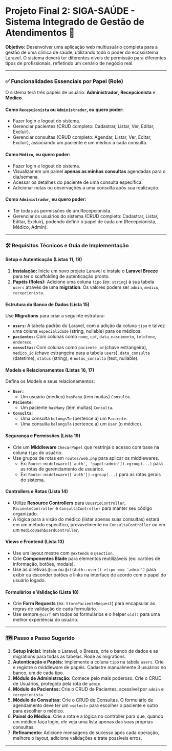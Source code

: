 # Projeto Final 2: SIGA-SAÚDE - Sistema Integrado de Gestão de Atendimentos 🚀

**Objetivo:** Desenvolver uma aplicação web multiusuário completa para a gestão de uma clínica de saúde, utilizando todo o poder do ecossistema Laravel. O sistema deverá ter diferentes níveis de permissão para diferentes tipos de profissionais, refletindo um cenário de negócio real.

---

### ✅ Funcionalidades Essenciais por Papel (Role)

O sistema terá três papéis de usuário: **Administrador**, **Recepcionista** e **Médico**.

#### **Como `Recepcionista` ou `Administrador`, eu quero poder:**
* Fazer login e logout do sistema.
* Gerenciar pacientes (CRUD completo: Cadastrar, Listar, Ver, Editar, Excluir).
* Gerenciar consultas (CRUD completo: Agendar, Listar, Ver, Editar, Excluir), associando um paciente e um médico a cada consulta.

#### **Como `Médico`, eu quero poder:**
* Fazer login e logout do sistema.
* Visualizar em um painel **apenas as minhas consultas** agendadas para o dia/semana.
* Acessar os detalhes do paciente de uma consulta específica.
* Adicionar notas ou observações a uma consulta após sua realização.

#### **Como `Administrador`, eu quero poder:**
* Ter todas as permissões de um Recepcionista.
* Gerenciar os usuários do sistema (CRUD completo: Cadastrar, Listar, Editar, Excluir), podendo definir o papel de cada um (Recepcionista, Médico, Admin).

---

### 🛠️ Requisitos Técnicos e Guia de Implementação

#### **Setup e Autenticação (Listas 11, 19)**
1.  **Instalação:** Inicie um novo projeto Laravel e instale o **Laravel Breeze** para ter o scaffolding de autenticação pronto.
2.  **Papéis (Roles):** Adicione uma coluna `tipo` (ex: `string`) à sua tabela `users` através de uma **migration**. Os valores podem ser `admin`, `medico`, `recepcionista`.

#### **Estrutura do Banco de Dados (Lista 15)**
Use **Migrations** para criar a seguinte estrutura:

* **`users`:** A tabela padrão do Laravel, com a adição da coluna `tipo` e talvez uma coluna `especialidade` (string, nullable) para os médicos.
* **`pacientes`:** Com colunas como `nome`, `cpf`, `data_nascimento`, `telefone`, `endereco`.
* **`consultas`:** Com colunas como `paciente_id` (chave estrangeira), `medico_id` (chave estrangeira para a tabela `users`), `data_consulta` (datetime), `status` (string), e `notas_consulta` (text, nullable).

#### **Models e Relacionamentos (Listas 16, 17)**
Defina os Models e seus relacionamentos:
* **`User`:**
    * Um usuário (médico) `hasMany` (tem muitas) `Consulta`.
* **`Paciente`:**
    * Um paciente `hasMany` (tem muitas) `Consulta`.
* **`Consulta`:**
    * Uma consulta `belongsTo` (pertence a) um `Paciente`.
    * Uma consulta `belongsTo` (pertence a) um `User` (o médico).

#### **Segurança e Permissões (Lista 19)**
* Crie um **Middleware** `ChecarPapel` que restrinja o acesso com base na coluna `tipo` do usuário.
* Use grupos de rotas em `routes/web.php` para aplicar os middlewares.
    * Ex: `Route::middleware(['auth', 'papel:admin'])->group(...)` para as rotas de gerenciamento de usuários.
    * Ex: `Route::middleware(['auth'])->group(...)` para as rotas gerais do sistema.

#### **Controllers e Rotas (Lista 14)**
* Utilize **Resource Controllers** para `UsuarioController`, `PacienteController` e `ConsultaController` para manter seu código organizado.
* A lógica para a visão do médico (listar apenas suas consultas) estará em um método específico, provavelmente no `ConsultaController` ou em um `MedicoDashboardController`.

#### **Views e Frontend (Lista 13)**
* Use um layout mestre com `@extends` e `@section`.
* Crie **Componentes Blade** para elementos reutilizáveis (ex: cartões de informação, botões, modais).
* Use as diretivas `@can` ou `@if(Auth::user()->tipo === 'admin')` para exibir ou esconder botões e links na interface de acordo com o papel do usuário logado.

#### **Formulários e Validação (Lista 18)**
* Crie **Form Requests** (ex: `StorePacienteRequest`) para encapsular as regras de validação de cada formulário.
* Use sempre `@csrf` em todos os formulários e o helper `old()` para uma melhor experiência do usuário.

---

### 🗺️ Passo a Passo Sugerido

1.  **Setup Inicial:** Instale o Laravel, o Breeze, crie o banco de dados e as migrations para todas as tabelas. Rode as migrations.
2.  **Autenticação e Papéis:** Implemente a coluna `tipo` na tabela `users`. Crie e registre o middleware de papéis. Cadastre manualmente 3 usuários no banco, um de cada tipo.
3.  **Módulo de Administração:** Comece pelo mais poderoso. Crie o CRUD de Usuários, protegido pela rota de `admin`.
4.  **Módulo de Pacientes:** Crie o CRUD de Pacientes, acessível por `admin` e `recepcionista`.
5.  **Módulo de Consultas:** Crie o CRUD de Consultas. O formulário de agendamento deve ter um `<select>` para escolher o paciente e outro para escolher o médico.
6.  **Painel do Médico:** Crie a rota e a lógica no controller para que, quando um médico faça login, ele veja uma lista apenas das suas próprias consultas.
7.  **Refinamento:** Adicione mensagens de sucesso após cada operação, melhore o layout, adicione validações e trate possíveis erros.

---
